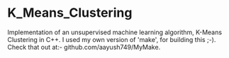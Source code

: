 # K_Means_Clustering
Implementation of an unsupervised machine learning algorithm, K-Means Clustering in C++. I used my own version of 'make', for building this ;-). Check that out at:- github.com/aayush749/MyMake.
